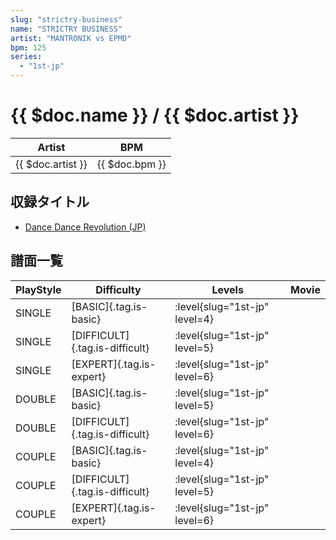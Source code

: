 ```yaml
---
slug: "strictry-business"
name: "STRICTRY BUSINESS"
artist: "MANTRONIK vs EPMD"
bpm: 125
series:
  - "1st-jp"
---
```


# {{ $doc.name }} / {{ $doc.artist }}

|Artist|BPM|
|------|---|
|{{ $doc.artist }}|{{ $doc.bpm }}|

## 収録タイトル

- [Dance Dance Revolution (JP)](/series/1st-jp/)

## 譜面一覧

|PlayStyle|Difficulty|Levels|Movie|
|---------|----------|------|-----|
|SINGLE|[BASIC]{.tag.is-basic}|:level{slug="1st-jp" level=4}||
|SINGLE|[DIFFICULT]{.tag.is-difficult}|:level{slug="1st-jp" level=5}||
|SINGLE|[EXPERT]{.tag.is-expert}|:level{slug="1st-jp" level=6}||
|DOUBLE|[BASIC]{.tag.is-basic}|:level{slug="1st-jp" level=5}||
|DOUBLE|[DIFFICULT]{.tag.is-difficult}|:level{slug="1st-jp" level=6}||
|COUPLE|[BASIC]{.tag.is-basic}|:level{slug="1st-jp" level=4}||
|COUPLE|[DIFFICULT]{.tag.is-difficult}|:level{slug="1st-jp" level=5}||
|COUPLE|[EXPERT]{.tag.is-expert}|:level{slug="1st-jp" level=6}||
